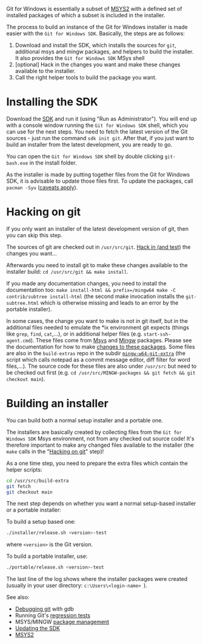Git for Windows is essentially a subset of [MSYS2](https://msys2.github.io/) with a defined set of installed packages of which a subset is included in the installer.

The process to build an instance of the Git for Windows installer is made easier with the `Git for Windows SDK`. Basically, the steps are as follows:

1. Download and install the SDK, which installs the sources for `git`, additional msys and mingw packages, and helpers to build the installer. It also provides the `Git for Windows SDK` MSys shell
2. [optional] Hack in the changes you want and make these changes available to the installer.
3. Call the right helper tools to build the package you want.

# Installing the SDK

Download the [SDK](https://gitforwindows.org/#download-sdk) and run it (using "Run as Administrator"). You will end up with a console window running the `Git for Windows SDK` shell, which you can use for the next steps. You need to fetch the latest version of the Git sources - just run the command `sdk init git`. After that, if you just want to build an installer from the latest development, you are ready to go.

You can open the `Git for Windows SDK` shell by double clicking `git-bash.exe` in the install folder.

As the installer is made by putting together files from the Git for Windows SDK, it is advisable to update those files first. To update the packages, call `pacman -Syu` ([caveats apply](https://github.com/git-for-windows/git/blob/HEAD/Documentation/git-for-windows/Package-management.md#updating-msys2-runtime-pacman-and-bash)).

# Hacking on git

If you only want an installer of the latest development version of git, then you can skip this step.

The sources of git are checked out in `/usr/src/git`. [Hack in (and test)](Building-Git.md) the changes you want...

Afterwards you need to install git to make these changes available to the installer build: `cd /usr/src/git && make install`.

If you made any documentation changes, you need to install the documentation too: `make install-html && prefix=/mingw64 make -C contrib/subtree install-html` (the second make invocation installs the `git-subtree.html` which is otherwise missing and leads to an error by the portable installer).

In some cases, the change you want to make is not in git itself, but in the additional files needed to emulate the *ix environment git expects (things like `grep`, `find`, `cat`,...), or in additional helper files (e.g. `start-ssh-agent.cmd`). These files come from [Msys](https://github.com/git-for-windows/MSYS2-packages) and [Mingw](https://github.com/git-for-windows/MINGW-packages) packages. Please see the documentation for how to make [changes to these packages](Package-management.md#technical-details). Some files are also in the `build-extras` repo in the subdir [`mingw-w64-git-extra`](https://github.com/git-for-windows/build-extra/tree/HEAD/mingw-w64-git-extra) (the script which calls notepad as a commit message editor, diff filter for word files,...). The source code for these files are also under `/usr/src` but need to be checked out first (e.g. `cd /usr/src/MINGW-packages && git fetch && git checkout main`).

# Building an installer

You can build both a normal setup installer and a portable one.

The installers are basically created by collecting files from the `Git for Windows SDK` Msys environment, not from any checked out source code! It's therefore important to make any changed files available to the installer (the `make` calls in the "[Hacking on git](https://github.com/git-for-windows/git/blob/HEAD/Documentation/git-for-windows/Technical-overview.md#hacking-on-git)" step)!

As a one time step, you need to prepare the extra files which contain the helper scripts:

```bash
cd /usr/src/build-extra
git fetch
git checkout main
```

The next step depends on whether you want a normal setup-based installer or a portable installer:

To build a setup based one:

```bash
./installer/release.sh <version>-test
```
where `<version>` is the Git version.

To build a portable installer, use:

```bash
./portable/release.sh <version>-test
```
The last line of the log shows where the installer packages were created (usually in your user directory: `c:\Users\<login-name> `).

See also:
* [Debugging git](Debugging-Git.md) with gdb
* Running Git's [regression tests](Running-Git%27s-regression-tests.md)
* MSYS/MINGW [package management](Package-management.md#technical-details)
* [Updating the SDK](https://github.com/git-for-windows/git/blob/HEAD/Documentation/git-for-windows/Updating-your-SDK.md)
* [MSYS2](https://msys2.github.io/)
